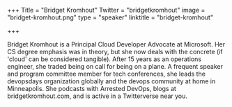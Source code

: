 +++
Title = "Bridget Kromhout"
Twitter = "bridgetkromhout"
image = "bridget-kromhout.png"
type = "speaker"
linktitle = "bridget-kromhout"

+++

Bridget Kromhout is a Principal Cloud Developer Advocate at Microsoft. Her CS degree emphasis was in theory, but she now deals with the concrete (if 'cloud' can be considered tangible). After 15 years as an operations engineer, she traded being on call for being on a plane. A frequent speaker and program committee member for tech conferences, she leads the devopsdays organization globally and the devops community at home in Minneapolis. She podcasts with Arrested DevOps, blogs at bridgetkromhout.com, and is active in a Twitterverse near you.
